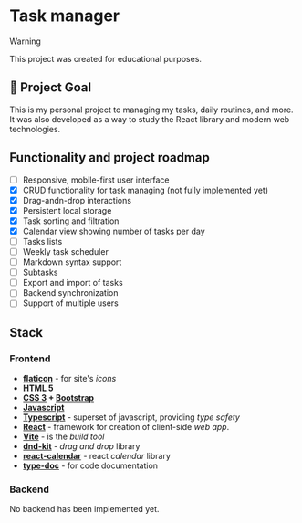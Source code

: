 # Task manager

> [!WARNING]
> This project was created for educational purposes. 

## 🎯 Project Goal
This is my personal project to managing my tasks, daily routines, and more. 
It was also developed as a way to study the React library and modern web technologies.

## Functionality and project roadmap

- [ ] Responsive, mobile-first user interface
- [x] CRUD functionality for task managing (not fully implemented yet)
- [x] Drag-andn-drop interactions
- [x] Persistent local storage
- [x] Task sorting and filtration
- [x] Calendar view showing number of tasks per day
- [ ] Tasks lists
- [ ] Weekly task scheduler
- [ ] Markdown syntax support
- [ ] Subtasks
- [ ] Export and import of tasks
- [ ] Backend synchronization
- [ ] Support of multiple users

## Stack

### Frontend
- **[flaticon](https://www.flaticon.com/)**   - for site's *icons*
- **[HTML 5](https://developer.mozilla.org/en-US/docs/Glossary/HTML5)**
- **[CSS 3](https://developer.mozilla.org/en-US/docs/Web/CSS/Tutorials) + [Bootstrap](https://getbootstrap.com/)**
- **[Javascript](https://developer.mozilla.org/en-US/docs/Web/JavaScript)**
- **[Typescript](https://www.typescriptlang.org/)** - superset of javascript, providing *type safety*
- **[React](https://react.dev/)**      - framework for creation of client-side *web app*.
- **[Vite](https://vite.dev/)**       - is the *build tool*
- **[dnd-kit]()** - *drag and drop* library
- **[react-calendar]()** - react *calendar* library
- **[type-doc]()** - for code documentation

### Backend
No backend has been implemented yet.